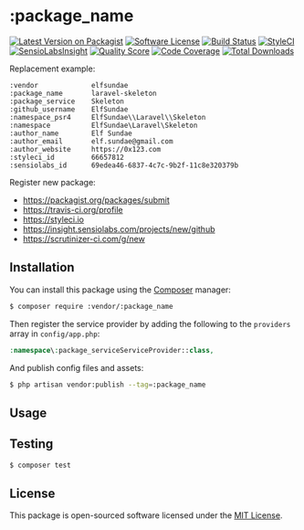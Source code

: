 # :package_name

[![Latest Version on Packagist](https://img.shields.io/packagist/v/:vendor/:package_name.svg?style=flat-square)](https://packagist.org/packages/:vendor/:package_name)
[![Software License](https://img.shields.io/badge/license-MIT-brightgreen.svg?style=flat-square)](LICENSE.md)
[![Build Status](https://img.shields.io/travis/:github_username/:package_name/master.svg?style=flat-square)](https://travis-ci.org/:github_username/:package_name)
[![StyleCI](https://styleci.io/repos/:styleci_id/shield)](https://styleci.io/repos/:styleci_id)
[![SensioLabsInsight](https://img.shields.io/sensiolabs/i/:sensiolabs_id.svg?style=flat-square)](https://insight.sensiolabs.com/projects/:sensiolabs_id)
[![Quality Score](https://img.shields.io/scrutinizer/g/:github_username/:package_name.svg?style=flat-square)](https://scrutinizer-ci.com/g/:github_username/:package_name)
[![Code Coverage](https://img.shields.io/scrutinizer/coverage/g/:github_username/:package_name/master.svg?style=flat-square)](https://scrutinizer-ci.com/g/:github_username/:package_name/?branch=master)
[![Total Downloads](https://img.shields.io/packagist/dt/:vendor/:package_name.svg?style=flat-square)](https://packagist.org/packages/:vendor/:package_name)

Replacement example:

```
:vendor             elfsundae
:package_name       laravel-skeleton
:package_service    Skeleton
:github_username    ElfSundae
:namespace_psr4     ElfSundae\\Laravel\\Skeleton
:namespace          ElfSundae\Laravel\Skeleton
:author_name        Elf Sundae
:author_email       elf.sundae@gmail.com
:author_website     https://0x123.com
:styleci_id         66657812
:sensiolabs_id      69edea46-6837-4c7c-9b2f-11c8e320379b
```

Register new package:

- https://packagist.org/packages/submit
- https://travis-ci.org/profile
- https://styleci.io
- https://insight.sensiolabs.com/projects/new/github
- https://scrutinizer-ci.com/g/new

## Installation

You can install this package using the [Composer](https://getcomposer.org) manager:

```sh
$ composer require :vendor/:package_name
```

Then register the service provider by adding the following to the `providers` array in `config/app.php`:

```php
:namespace\:package_serviceServiceProvider::class,
```

And publish config files and assets:

```sh
$ php artisan vendor:publish --tag=:package_name
```

## Usage

## Testing

```sh
$ composer test
```

## License

This package is open-sourced software licensed under the [MIT License](LICENSE.md).
